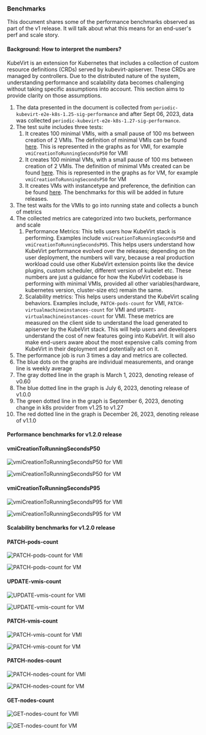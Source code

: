 ### Benchmarks

This document shares some of the performance benchmarks observed as part of the v1 release.
It will talk about what this means for an end-user's perf and scale story.

#### Background: How to interpret the numbers?

KubeVirt is an extension for Kubernetes that includes a collection of custom resource definitions
(CRDs) served by kubevirt-apiserver. These CRDs are managed by controllers. Due to the distributed
nature of the system, understanding performance and scalability data becomes challenging without
taking specific assumptions into account. This section aims to provide clarity on those assumptions.

1. The data presented in the document is collected from `periodic-kubevirt-e2e-k8s-1.25-sig-performance` and after Sept
   06, 2023, data was collected `periodic-kubevirt-e2e-k8s-1.27-sig-performance`.
1. The test suite includes three tests:
   1. It creates 100 minimal VMIs, with a small pause of 100 ms between creation of 2 VMIs. The definition
      of minimal VMIs can be found [here](https://github.com/kubevirt/kubevirt/blob/20f6caaba4108733a2c3f216e3247202929c1ef9/tests/performance/density.go#L273).
      This is represented in the graphs as <Metric> for VMI, for example `vmiCreationToRunningSecondsP50` for VMI
   2. It creates 100 minimal VMs, with a small pause of 100 ms between creation of 2 VMIs. The definition
      of minimal VMs created can be found [here](https://github.com/kubevirt/kubevirt/blob/20f6caaba4108733a2c3f216e3247202929c1ef9/tests/performance/density.go#L219C1-L219C1).
      This is represented in the graphs as <Metric> for VM, for example `vmiCreationToRunningSecondsP50` for VM
   3. It creates VMs with instancetype and preference, the definition can be found [here](https://github.com/kubevirt/kubevirt/blob/20f6caaba4108733a2c3f216e3247202929c1ef9/tests/performance/density.go#L203).
      The benchmarks for this will be added in future releases.
1. The test waits for the VMIs to go into running state and collects a bunch of metrics
1. The collected metrics are categorized into two buckets, performance and scale
   1. Performance Metrics: This tells users how KubeVirt stack is performing. Examples include
      `vmiCreationToRunningSecondsP50` and `vmiCreationToRunningSecondsP95`. This helps users understand how KubeVirt 
       performance evolved over the releases; depending on the user deployment, the numbers will vary, because a real
       production workload could use other KubeVirt extension points like the device plugins, custom scheduler, 
       different version of kubelet etc. These numbers are just a guidance for how the KubeVirt codebase is performing 
       with minimal VMIs, provided all other variables(hardware, kubernetes version, cluster-size etc) remain the same.
   1. Scalability metrics: This helps users understand the KubeVirt scaling behaviors. Examples include, 
      `PATCH-pods-count` for VMI, `PATCH-virtualmachineinstances-count` for VMI and `UPDATE-virtualmachineinstances-count`
      for VMI. These metrics are measured on the client side to understand the load generated to apiserver by the 
      KubeVirt stack. This will help users and developers understand the cost of new features going into KubeVirt. It
      will also make end-users aware about the most expensive calls coming from KubeVirt in their deployment and 
      potentially act on it.  
1. The performance job is run 3 times a day and metrics are collected.
1. The blue dots on the graphs are individual measurements, and orange line is weekly average
1. The gray dotted line in the graph is March 1, 2023, denoting release of v0.60
1. The blue dotted line in the graph is July 6, 2023, denoting release of v1.0.0
1. The green dotted line in the graph is September 6, 2023, denoting change in k8s provider from v1.25 to v1.27
1. The red dotted line in the graph is December 26, 2023, denoting release of v1.1.0


#### Performance benchmarks for v1.2.0 release

#### vmiCreationToRunningSecondsP50

![vmiCreationToRunningSecondsP50 for VMI](perf-scale-graphs/vmi/vmi-p50-Creation-to-Running.png "vmiCreationToRunningSecondsP50 for VMI")

![vmiCreationToRunningSecondsP50 for VM](perf-scale-graphs/vm/vm-p50-Creation-to-Running.png "vmiCreationToRunningSecondsP50 for VM")

#### vmiCreationToRunningSecondsP95

![vmiCreationToRunningSecondsP95 for VMI](perf-scale-graphs/vmi/vmi-p95-Creation-to-Running.png "vmiCreationToRunningSecondsP95 for VMI")

![vmiCreationToRunningSecondsP95 for VM](perf-scale-graphs/vm/vm-p95-Creation-to-Running.png "vmiCreationToRunningSecondsP95 for VM")

#### Scalability benchmarks for v1.2.0 release

#### PATCH-pods-count

![PATCH-pods-count for VMI](perf-scale-graphs/vmi/vmi-patch-pods-count.png "PATCH-pods-count for VMI")

![PATCH-pods-count for VM](perf-scale-graphs/vm/vm-patch-pods-count.png "PATCH-pods-count for VM")

#### UPDATE-vmis-count

![UPDATE-vmis-count for VMI](perf-scale-graphs/vmi/vmi-update-vmis-count.png "UPDATE-vmis-count for VMI")

![UPDATE-vmis-count for VM](perf-scale-graphs/vm/vm-update-vmis-count.png "UPDATE-vmis-count for VM")

#### PATCH-vmis-count

![PATCH-vmis-count for VMI](perf-scale-graphs/vmi/vmi-patch-vmis-count.png "PATCH-vmis-count for VMI")

![PATCH-vmis-count for VM](perf-scale-graphs/vm/vm-patch-vmis-count.png "PATCH-vmis-count for VM")

#### PATCH-nodes-count

![PATCH-nodes-count for VMI](perf-scale-graphs/vmi/vmi-patch-nodes-count.png "PATCH-nodes-count for VMI")

![PATCH-nodes-count for VM](perf-scale-graphs/vm/vm-patch-nodes-count.png "PATCH-nodes-count for VM")

#### GET-nodes-count

![GET-nodes-count for VMI](perf-scale-graphs/vmi/vmi-get-nodes-count.png "GET-nodes-count for VMI")

![GET-nodes-count for VM](perf-scale-graphs/vm/vm-get-nodes-count.png "GET-nodes-count for VM")